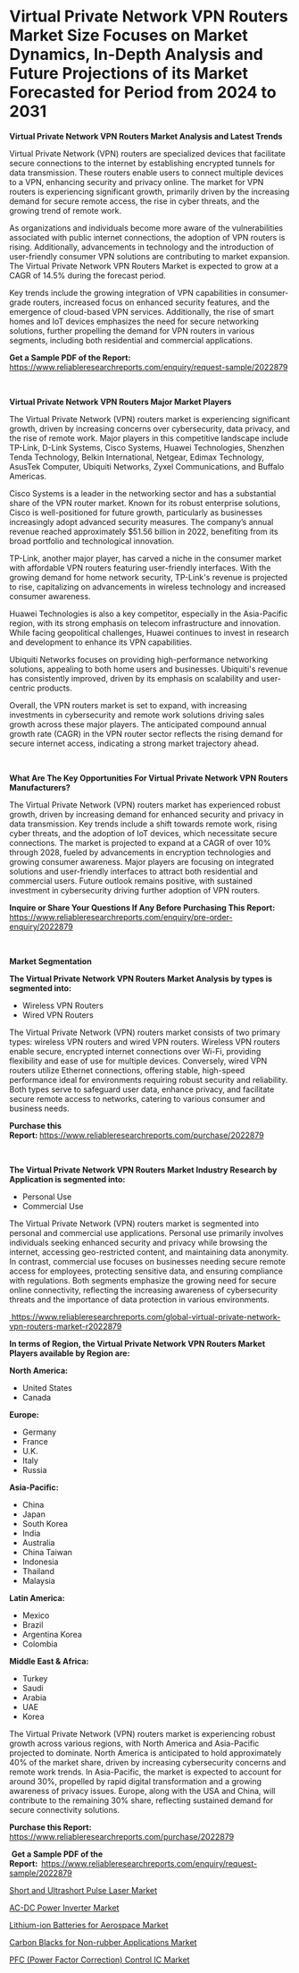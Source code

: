 <p><h1>Virtual Private Network VPN Routers Market Size Focuses on Market Dynamics, In-Depth Analysis and Future Projections of its Market Forecasted for Period from 2024 to 2031</h1></p><p><strong>Virtual Private Network VPN Routers Market Analysis and Latest Trends</strong></p>
<p><p>Virtual Private Network (VPN) routers are specialized devices that facilitate secure connections to the internet by establishing encrypted tunnels for data transmission. These routers enable users to connect multiple devices to a VPN, enhancing security and privacy online. The market for VPN routers is experiencing significant growth, primarily driven by the increasing demand for secure remote access, the rise in cyber threats, and the growing trend of remote work. </p><p>As organizations and individuals become more aware of the vulnerabilities associated with public internet connections, the adoption of VPN routers is rising. Additionally, advancements in technology and the introduction of user-friendly consumer VPN solutions are contributing to market expansion. The Virtual Private Network VPN Routers Market is expected to grow at a CAGR of 14.5% during the forecast period. </p><p>Key trends include the growing integration of VPN capabilities in consumer-grade routers, increased focus on enhanced security features, and the emergence of cloud-based VPN services. Additionally, the rise of smart homes and IoT devices emphasizes the need for secure networking solutions, further propelling the demand for VPN routers in various segments, including both residential and commercial applications.</p></p>
<p><strong>Get a Sample PDF of the Report:&nbsp;</strong> <a href="https://www.reliableresearchreports.com/enquiry/request-sample/2022879?utm_campaign=1686&utm_medium=2&utm_source=Github&utm_content=ia&utm_term=30102024&utm_id=virtual-private-network-vpn-routers">https://www.reliableresearchreports.com/enquiry/request-sample/2022879</a></p>
<p>&nbsp;</p>
<p><strong>Virtual Private Network VPN Routers Major Market Players</strong></p>
<p><p>The Virtual Private Network (VPN) routers market is experiencing significant growth, driven by increasing concerns over cybersecurity, data privacy, and the rise of remote work. Major players in this competitive landscape include TP-Link, D-Link Systems, Cisco Systems, Huawei Technologies, Shenzhen Tenda Technology, Belkin International, Netgear, Edimax Technology, AsusTek Computer, Ubiquiti Networks, Zyxel Communications, and Buffalo Americas.</p><p>Cisco Systems is a leader in the networking sector and has a substantial share of the VPN router market. Known for its robust enterprise solutions, Cisco is well-positioned for future growth, particularly as businesses increasingly adopt advanced security measures. The company’s annual revenue reached approximately $51.56 billion in 2022, benefiting from its broad portfolio and technological innovation.</p><p>TP-Link, another major player, has carved a niche in the consumer market with affordable VPN routers featuring user-friendly interfaces. With the growing demand for home network security, TP-Link's revenue is projected to rise, capitalizing on advancements in wireless technology and increased consumer awareness.</p><p>Huawei Technologies is also a key competitor, especially in the Asia-Pacific region, with its strong emphasis on telecom infrastructure and innovation. While facing geopolitical challenges, Huawei continues to invest in research and development to enhance its VPN capabilities.</p><p>Ubiquiti Networks focuses on providing high-performance networking solutions, appealing to both home users and businesses. Ubiquiti's revenue has consistently improved, driven by its emphasis on scalability and user-centric products.</p><p>Overall, the VPN routers market is set to expand, with increasing investments in cybersecurity and remote work solutions driving sales growth across these major players. The anticipated compound annual growth rate (CAGR) in the VPN router sector reflects the rising demand for secure internet access, indicating a strong market trajectory ahead.</p></p>
<p>&nbsp;</p>
<p><strong>What Are The Key Opportunities For Virtual Private Network VPN Routers Manufacturers?</strong></p>
<p><p>The Virtual Private Network (VPN) routers market has experienced robust growth, driven by increasing demand for enhanced security and privacy in data transmission. Key trends include a shift towards remote work, rising cyber threats, and the adoption of IoT devices, which necessitate secure connections. The market is projected to expand at a CAGR of over 10% through 2028, fueled by advancements in encryption technologies and growing consumer awareness. Major players are focusing on integrated solutions and user-friendly interfaces to attract both residential and commercial users. Future outlook remains positive, with sustained investment in cybersecurity driving further adoption of VPN routers.</p></p>
<p><strong>Inquire or Share Your Questions If Any Before Purchasing This Report:</strong> <a href="https://www.reliableresearchreports.com/enquiry/pre-order-enquiry/2022879?utm_campaign=1686&utm_medium=2&utm_source=Github&utm_content=ia&utm_term=30102024&utm_id=virtual-private-network-vpn-routers">https://www.reliableresearchreports.com/enquiry/pre-order-enquiry/2022879</a></p>
<p>&nbsp;</p>
<p><strong>Market Segmentation</strong></p>
<p><strong>The Virtual Private Network VPN Routers Market Analysis by types is segmented into:</strong></p>
<p><ul><li>Wireless VPN Routers</li><li>Wired VPN Routers</li></ul></p>
<p><p>The Virtual Private Network (VPN) routers market consists of two primary types: wireless VPN routers and wired VPN routers. Wireless VPN routers enable secure, encrypted internet connections over Wi-Fi, providing flexibility and ease of use for multiple devices. Conversely, wired VPN routers utilize Ethernet connections, offering stable, high-speed performance ideal for environments requiring robust security and reliability. Both types serve to safeguard user data, enhance privacy, and facilitate secure remote access to networks, catering to various consumer and business needs.</p></p>
<p><strong>Purchase this Report:&nbsp;</strong><a href="https://www.reliableresearchreports.com/purchase/2022879?utm_campaign=1686&utm_medium=2&utm_source=Github&utm_content=ia&utm_term=30102024&utm_id=virtual-private-network-vpn-routers">https://www.reliableresearchreports.com/purchase/2022879</a></p>
<p>&nbsp;</p>
<p><strong>The Virtual Private Network VPN Routers Market Industry Research by Application is segmented into:</strong></p>
<p><ul><li>Personal Use</li><li>Commercial Use</li></ul></p>
<p><p>The Virtual Private Network (VPN) routers market is segmented into personal and commercial use applications. Personal use primarily involves individuals seeking enhanced security and privacy while browsing the internet, accessing geo-restricted content, and maintaining data anonymity. In contrast, commercial use focuses on businesses needing secure remote access for employees, protecting sensitive data, and ensuring compliance with regulations. Both segments emphasize the growing need for secure online connectivity, reflecting the increasing awareness of cybersecurity threats and the importance of data protection in various environments.</p></p>
<p><a href="https://www.reliableresearchreports.com/global-virtual-private-network-vpn-routers-market-r2022879?utm_campaign=1686&utm_medium=2&utm_source=Github&utm_content=ia&utm_term=30102024&utm_id=virtual-private-network-vpn-routers">&nbsp;https://www.reliableresearchreports.com/global-virtual-private-network-vpn-routers-market-r2022879</a></p>
<p><strong>In terms of Region, the Virtual Private Network VPN Routers Market Players available by Region are:</strong></p>
<p>
    <p> <strong> North America: </strong>
        <ul>
            <li>United States</li>
            <li>Canada</li>
        </ul>
        </p> 
    <p> <strong> Europe: </strong>
        <ul>
            <li>Germany</li>
            <li>France</li>
            <li>U.K.</li>
            <li>Italy</li>
            <li>Russia</li>
        </ul>
        </p> 
    <p> <strong> Asia-Pacific: </strong>
        <ul>
            <li>China</li>
            <li>Japan</li>
            <li>South Korea</li>
            <li>India</li>
            <li>Australia</li>
            <li>China Taiwan</li>
            <li>Indonesia</li>
            <li>Thailand</li>
            <li>Malaysia</li>
        </ul>
        </p> 
    <p> <strong> Latin America: </strong>
        <ul>
            <li>Mexico</li>
            <li>Brazil</li>
            <li>Argentina Korea</li>
            <li>Colombia</li>
        </ul>
        </p> 
    <p> <strong> Middle East & Africa: </strong>
        <ul>
            <li>Turkey</li>
            <li>Saudi</li>
            <li>Arabia</li>
            <li>UAE</li>
            <li>Korea</li>
        </ul>
    </p>
    </p>
<p><p>The Virtual Private Network (VPN) routers market is experiencing robust growth across various regions, with North America and Asia-Pacific projected to dominate. North America is anticipated to hold approximately 40% of the market share, driven by increasing cybersecurity concerns and remote work trends. In Asia-Pacific, the market is expected to account for around 30%, propelled by rapid digital transformation and a growing awareness of privacy issues. Europe, along with the USA and China, will contribute to the remaining 30% share, reflecting sustained demand for secure connectivity solutions.</p></p>
<p><strong>Purchase this Report: </strong><a href="https://www.reliableresearchreports.com/purchase/2022879?utm_campaign=1686&utm_medium=2&utm_source=Github&utm_content=ia&utm_term=30102024&utm_id=virtual-private-network-vpn-routers">https://www.reliableresearchreports.com/purchase/2022879</a></p>
<p>&nbsp;<strong>Get a Sample PDF of the Report:&nbsp;&nbsp;</strong><a href="https://www.reliableresearchreports.com/enquiry/request-sample/2022879?utm_campaign=1686&utm_medium=2&utm_source=Github&utm_content=ia&utm_term=30102024&utm_id=virtual-private-network-vpn-routers">https://www.reliableresearchreports.com/enquiry/request-sample/2022879</a></p>
<p><strong></strong></p>
<p><p><a href="https://www.linkedin.com/pulse/short-ultrashort-pulse-laser-market-segmentation-in-depth-zh0hf?utm_campaign=1686&utm_medium=2&utm_source=Github&utm_content=ia&utm_term=30102024&utm_id=virtual-private-network-vpn-routers">Short and Ultrashort Pulse Laser Market</a></p><p><a href="https://www.linkedin.com/pulse/ac-dc-power-inverter-market-research-report-exploring-qwibe?utm_campaign=1686&utm_medium=2&utm_source=Github&utm_content=ia&utm_term=30102024&utm_id=virtual-private-network-vpn-routers">AC-DC Power Inverter Market</a></p><p><a href="https://www.linkedin.com/pulse/global-lithium-ion-batteries-aerospace-market-product-types-u95fe?utm_campaign=1686&utm_medium=2&utm_source=Github&utm_content=ia&utm_term=30102024&utm_id=virtual-private-network-vpn-routers">Lithium-ion Batteries for Aerospace Market</a></p><p><a href="https://www.linkedin.com/pulse/strategic-roadmap-success-global-carbon-blacks-non-rubber-applications-rdodc?utm_campaign=1686&utm_medium=2&utm_source=Github&utm_content=ia&utm_term=30102024&utm_id=virtual-private-network-vpn-routers">Carbon Blacks for Non-rubber Applications Market</a></p><p><a href="https://www.linkedin.com/pulse/future-pfc-power-factor-correction-control-ic-market-global-f9ile?utm_campaign=1686&utm_medium=2&utm_source=Github&utm_content=ia&utm_term=30102024&utm_id=virtual-private-network-vpn-routers">PFC (Power Factor Correction) Control IC Market</a></p></p>